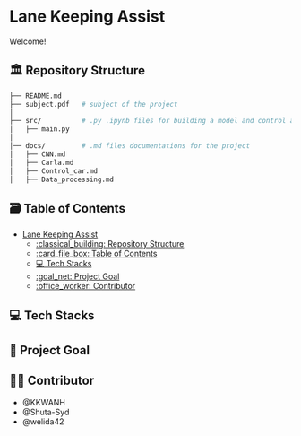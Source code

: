# Lane Keeping Assist
Welcome!

## :classical_building: Repository Structure
```bash
├── README.md       
├── subject.pdf   # subject of the project
│ 
├── src/          # .py .ipynb files for building a model and control a car
│   ├── main.py
│ 
│── docs/         # .md files documentations for the project
│   ├── CNN.md 
│   ├── Carla.md
│   ├── Control_car.md
│   ├── Data_processing.md
```

## :card_file_box: Table of Contents

- [Lane Keeping Assist](#lane-keeping-assist)
  - [:classical\_building: Repository Structure](#classical_building-repository-structure)
  - [:card\_file\_box: Table of Contents](#card_file_box-table-of-contents)
  - [:computer: Tech Stacks](#computer-tech-stacks)
  - [:goal\_net: Project Goal](#goal_net-project-goal)
  - [:office\_worker: Contributor](#office_worker-contributor)

## :computer: Tech Stacks

## :goal_net: Project Goal

## :office_worker: Contributor
- @KKWANH
- @Shuta-Syd
- @welida42